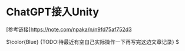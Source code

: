 # ChatGPT接入Unity

[参考链接]<https://note.com/npaka/n/n9fd75af752d3>

 $\color{Blue} {TODO:待最近有空自己实际操作一下再写完这边文章记录} $

